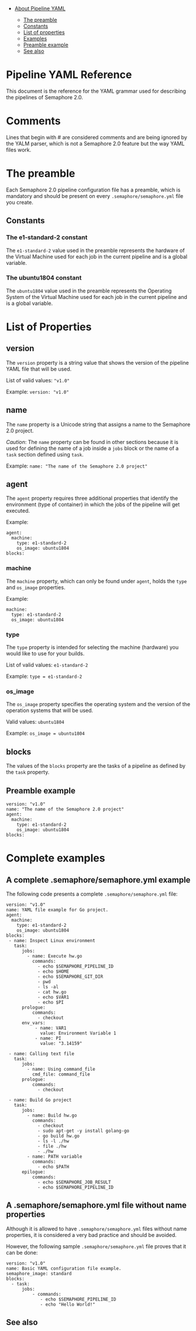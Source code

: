 - [About Pipeline YAML](#pipeline-yaml-reference)

  * [The preamble](#the-preamble)
  * [Constants](#constants)
  * [List of properties](#list-of-properties)
  * [Examples](#complete-examples)
  * [Preamble example](#preamble-example)
  * [See also](#see-also)
 

# Pipeline YAML Reference

This document is the reference for the YAML grammar used for describing the pipelines of Semaphore 2.0.

# Comments

Lines that begin with # are considered comments and are being ignored by the YALM parser, which is not a Semaphore 2.0 feature but the way YAML files work.


# The preamble
Each Semaphore 2.0 pipeline configuration file has a preamble, which is
mandatory and should be present on every `.semaphore/semaphore.yml` file you create.


## Constants

### The e1-standard-2 constant

The `e1-standard-2` value used in the preamble represents the hardware of the Virtual Machine used for each job in the current pipeline and is a global variable.


### The ubuntu1804 constant

The `ubuntu1804` value used in the preamble represents the Operating System of the Virtual Machine used for each job in the current pipeline and is a global variable.



# List of Properties



## version

The `version` property is a string value that shows the version of the
pipeline YAML file that will be used.

List of valid values: `"v1.0"`

Example: `version: "v1.0"`

## name

The `name` property is a Unicode string that assigns a name to the Semaphore 2.0 project.

*Caution*: The `name` property can be found in other sections because it is used
for defining the name of a job inside a `jobs` block or the name of
a `task` section defined using `task`.

Example: `name: "The name of the Semaphore 2.0 project"`


## agent

The `agent` property requires three additional properties that identify the
environment (type of container) in which the jobs of the pipeline will get executed.

Example:

    agent:
      machine:
        type: e1-standard-2
        os_image: ubuntu1804
    blocks:


### machine

The `machine` property, which can only be found under `agent`, holds the `type` and `os_image` properties.

Example:

    machine:
      type: e1-standard-2
      os_image: ubuntu1804


### type

The `type` property is intended for selecting the machine
(hardware) you would like to use for your builds.

List of valid values: `e1-standard-2`

Example: `type = e1-standard-2`


### os_image

The `os_image` property specifies the operating system and the version of the operation systems that will be used.


Valid values: `ubuntu1804`


Example: `os_image = ubuntu1804`


## blocks

The values of the `blocks` property are the tasks of a pipeline as defined by the `task` property.

## Preamble example

    version: "v1.0"
    name: "The name of the Semaphore 2.0 project"
    agent:
      machine:
        type: e1-standard-2
        os_image: ubuntu1804
    blocks:



# Complete examples



##  A complete .semaphore/semaphore.yml example

The following code presents a complete `.semaphore/semaphore.yml` file:

    version: "v1.0"
    name: YAML file example for Go project.
    agent:
      machine:
        type: e1-standard-2
        os_image: ubuntu1804
    blocks:
     - name: Inspect Linux environment
       task:
          jobs:
            - name: Execute hw.go
              commands:
                - echo $SEMAPHORE_PIPELINE_ID
                - echo $HOME
                - echo $SEMAPHORE_GIT_DIR
                - pwd
                - ls -al
                - cat hw.go
                - echo $VAR1
                - echo $PI
          prologue:
              commands:
                - checkout
          env_vars:
               - name: VAR1
                 value: Environment Variable 1
               - name: PI
                 value: "3.14159"

     - name: Calling text file
       task:
          jobs:
            - name: Using command_file
              cmd_file: command_file
          prologue:
              commands:
                - checkout

     - name: Build Go project
       task:
          jobs:
            - name: Build hw.go
              commands:
                - checkout
                - sudo apt-get -y install golang-go
                - go build hw.go
                - ls -l ./hw
                - file ./hw
                - ./hw
            - name: PATH variable
              commands:
                - echo $PATH
          epilogue:
              commands:
                - echo $SEMAPHORE_JOB_RESULT
                - echo $SEMAPHORE_PIPELINE_ID


## A .semaphore/semaphore.yml file without name properties

Although it is allowed to have `.semaphore/semaphore.yml` files without
name properties, it is considered a very bad practice and should be
avoided.

However, the following sample `.semaphore/semaphore.yml` file proves
that it can be done:

    version: "v1.0"
    name: Basic YAML configuration file example.
    semaphore_image: standard
    blocks:
      - task:
          jobs:
              - commands:
                 - echo $SEMAPHORE_PIPELINE_ID
                 - echo "Hello World!"

## See also

